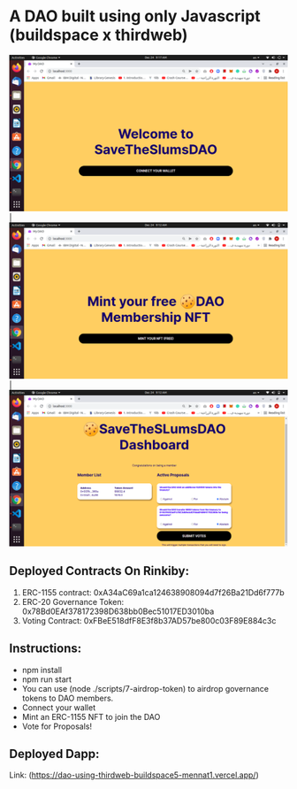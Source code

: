 # A DAO built using only Javascript (buildspace x thirdweb)

![](./demoImgs/img1.png)  |  ![](./demoImgs/img2.png) |  ![](./demoImgs/img3.png)

## Deployed Contracts On Rinkiby:
1) ERC-1155 contract: 0xA34aC69a1ca124638908094d7f26Ba21Dd6f777b
2) ERC-20 Governance Token: 0x78Bd0EAf378172398D638bb0Bec51017ED3010ba
3) Voting Contract: 0xFBeE518dfF8E3f8b37AD57be800c03F89E884c3c

## Instructions:
- npm install
- npm run start
- You can use (node ./scripts/7-airdrop-token) to airdrop governance tokens to DAO members.
- Connect your wallet
- Mint an ERC-1155 NFT to join the DAO
- Vote for Proposals!

## Deployed Dapp:
Link: (https://dao-using-thirdweb-buildspace5-mennat1.vercel.app/)